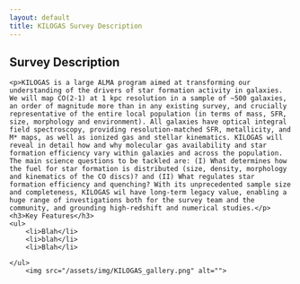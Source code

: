 ```yaml
---
layout: default
title: KILOGAS Survey Description
---
```

<h2 class="pageTitle">Survey Description</h2>

<div class="home">
	
	<p>KILOGAS is a large ALMA program aimed at transforming our understanding of the drivers of star formation activity in galaxies. We will map CO(2-1) at 1 kpc resolution in a sample of ~500 galaxies, an order of magnitude more than in any existing survey, and crucially representative of the entire local population (in terms of mass, SFR, size, morphology and environment). All galaxies have optical integral field spectroscopy, providing resolution-matched SFR, metallicity, and M* maps, as well as ionized gas and stellar kinematics. KILOGAS will reveal in detail how and why molecular gas availability and star formation efficiency vary within galaxies and across the population. The main science questions to be tackled are: (I) What determines how the fuel for star formation is distributed (size, density, morphology and kinematics of the CO discs)? and (II) What regulates star formation efficiency and quenching? With its unprecedented sample size and completeness, KILOGAS wil have long-term legacy value, enabling a huge range of investigations both for the survey team and the community, and grounding high-redshift and numerical studies.</p>
	<h3>Key Features</h3>
	<ul>
		<li>Blah</li>
  		<li>blah</li>
  		<li>Blah</li>

  	</ul>
		<img src="/assets/img/KILOGAS_gallery.png" alt=""> 
</div>
